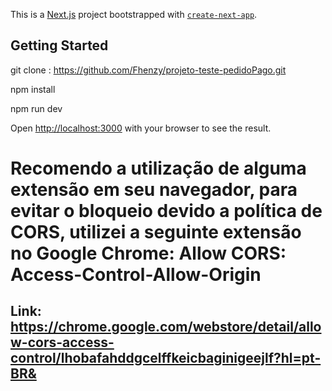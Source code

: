 This is a [Next.js](https://nextjs.org/) project bootstrapped with [`create-next-app`](https://github.com/vercel/next.js/tree/canary/packages/create-next-app).

## Getting Started
 git clone : https://github.com/Fhenzy/projeto-teste-pedidoPago.git
 
 npm install 

npm run dev

Open [http://localhost:3000](http://localhost:3000) with your browser to see the result.


# Recomendo a utilização de alguma extensão em seu navegador, para evitar o bloqueio devido a política de CORS, utilizei a seguinte extensão no Google Chrome: Allow CORS: Access-Control-Allow-Origin
## Link: https://chrome.google.com/webstore/detail/allow-cors-access-control/lhobafahddgcelffkeicbaginigeejlf?hl=pt-BR&
